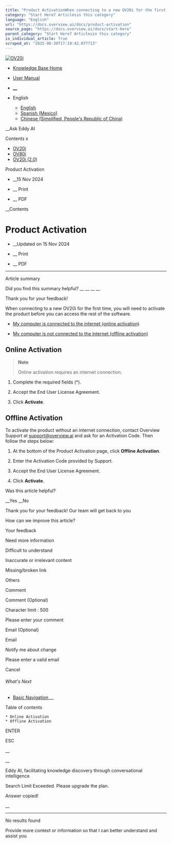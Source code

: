 ```yaml
---
title: "Product ActivationWhen connecting to a new OV20i for the first time, you will need to activate the product before you can access the rest of the software. My computer is connected to the internet (online activation) My computer is not connected to the intern..."
category: "Start Here7 Articlesin this category"
language: "English"
url: "https://docs.overview.ai/docs/product-activation"
source_page: "https://docs.overview.ai/docs/start-here"
parent_category: "Start Here7 Articlesin this category"
is_individual_article: True
scraped_at: "2025-06-30T17:19:42.077713"
---
```


[ ![OV20i](https://cdn.document360.io/logo/863daf20-40fe-49e9-9c91-e3c6cfba55d1/2e22ebf07a24460d8065cff0cb46d3d4-OverviewLogo.png) ](https://www.overview.ai)

  * [Knowledge Base Home](https://docs.overview.ai)
  * [User Manual](https://docs.overview.ai/docs)



  * [ __](/v1/en)
  * English

    * [ English ](/docs/en/product-activation "en")
    * [ Spanish \(Mexico\) ](/docs/es-mx/activacion "es-mx")
    * [ Chinese \(Simplified, People's Republic of China\) ](/docs/zh-cn/product-activation "zh-cn")




__Ask Eddy AI

Contents x

  * [ OV20i  ](start-here)
  * [ OV80i  ](start-here-1)
  * [ OV20i \(2.0\)  ](faq)



Product Activation

  *  __15 Nov 2024



  *  __ Print

  *  __ PDF




 __Contents

# Product Activation

  *  __Updated on 15 Nov 2024



  *  __ Print

  * __ PDF




* * *

Article summary

Did you find this summary helpful?  __ __ __ __

Thank you for your feedback\!

When connecting to a new OV20i for the first time, you will need to activate the product before you can access the rest of the software.

  * [My computer is connected to the internet \(online activation\)](/v1/docs/product-activation#online-activation)

  * [My computer is not connected to the internet \(offline activation\)](/v1/docs/product-activation#offline-activation)




## Online Activation

> **Note**
> 
> Online activation requires an internet connection.

  1. Complete the required fields \(\*\).

  2. Accept the End User License Agreement.

  3. Click **Activate**.




## Offline Activation

To activate the product without an internet connection, contact Overview Support at [support@overview.ai](mailto:support@overview.ai) and ask for an Activation Code. Then follow the steps below:

  1. At the bottom of the Product Activation page, click **Offline Activation**.

  2. Enter the Activation Code provided by Support.

  3. Accept the End User License Agreement.

  4. Click **Activate**.




Was this article helpful?

__Yes __No

Thank you for your feedback\! Our team will get back to you

How can we improve this article?

Your feedback

Need more information

Difficult to understand

Inaccurate or irrelevant content

Missing/broken link

Others

Comment

Comment \(Optional\)

Character limit : 500

Please enter your comment

Email \(Optional\)

Email

Notify me about change  


Please enter a valid email

Cancel

###### What's Next

  * [ Basic Navigation ](/docs/basic-navigation) __



Table of contents

    * Online Activation 
    * Offline Activation 



ENTER

ESC

 __

__

Eddy AI, facilitating knowledge discovery through conversational intelligence

Search Limit Exceeded. Please upgrade the plan.

Answer copied\!

__

__ __

No results found

Provide more context or information so that I can better understand and assist you
